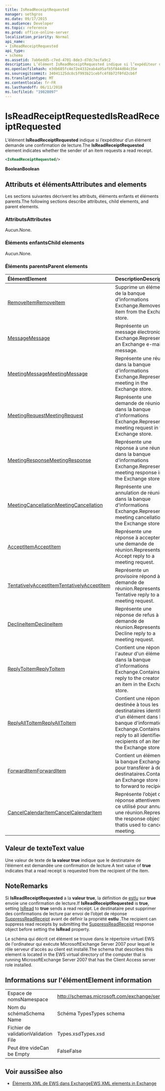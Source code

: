```yaml
---
title: IsReadReceiptRequested
manager: sethgros
ms.date: 09/17/2015
ms.audience: Developer
ms.topic: reference
ms.prod: office-online-server
localization_priority: Normal
api_name:
- IsReadReceiptRequested
api_type:
- schema
ms.assetid: 7ab6edd5-c7ed-4701-8de3-d7dc7ecfa9c2
description: L’élément IsReadReceiptRequested indique si l’expéditeur d’un élément demande une confirmation de lecture.
ms.openlocfilehash: e3db685fc4e72e4332eab4a95afb5f844d04c35e
ms.sourcegitcommit: 34041125dc8c5f993b21cebfc4f8b72f0fd2cb6f
ms.translationtype: MT
ms.contentlocale: fr-FR
ms.lasthandoff: 06/11/2018
ms.locfileid: "19828097"
---
```

# <a name="isreadreceiptrequested"></a><span data-ttu-id="3ddcf-103">IsReadReceiptRequested</span><span class="sxs-lookup"><span data-stu-id="3ddcf-103">IsReadReceiptRequested</span></span>

<span data-ttu-id="3ddcf-104">L’élément **IsReadReceiptRequested** indique si l’expéditeur d’un élément demande une confirmation de lecture.</span><span class="sxs-lookup"><span data-stu-id="3ddcf-104">The **IsReadReceiptRequested** element indicates whether the sender of an item requests a read receipt.</span></span> 
  
```xml
<IsReadReceiptRequested/>
```

 <span data-ttu-id="3ddcf-105">**Boolean**</span><span class="sxs-lookup"><span data-stu-id="3ddcf-105">**Boolean**</span></span>
## <a name="attributes-and-elements"></a><span data-ttu-id="3ddcf-106">Attributs et éléments</span><span class="sxs-lookup"><span data-stu-id="3ddcf-106">Attributes and elements</span></span>

<span data-ttu-id="3ddcf-107">Les sections suivantes décrivent les attributs, éléments enfants et éléments parents.</span><span class="sxs-lookup"><span data-stu-id="3ddcf-107">The following sections describe attributes, child elements, and parent elements.</span></span>
  
### <a name="attributes"></a><span data-ttu-id="3ddcf-108">Attributs</span><span class="sxs-lookup"><span data-stu-id="3ddcf-108">Attributes</span></span>

<span data-ttu-id="3ddcf-109">Aucun.</span><span class="sxs-lookup"><span data-stu-id="3ddcf-109">None.</span></span>
  
### <a name="child-elements"></a><span data-ttu-id="3ddcf-110">Éléments enfants</span><span class="sxs-lookup"><span data-stu-id="3ddcf-110">Child elements</span></span>

<span data-ttu-id="3ddcf-111">Aucun.</span><span class="sxs-lookup"><span data-stu-id="3ddcf-111">None.</span></span>
  
### <a name="parent-elements"></a><span data-ttu-id="3ddcf-112">Éléments parents</span><span class="sxs-lookup"><span data-stu-id="3ddcf-112">Parent elements</span></span>

|<span data-ttu-id="3ddcf-113">**Élément**</span><span class="sxs-lookup"><span data-stu-id="3ddcf-113">**Element**</span></span>|<span data-ttu-id="3ddcf-114">**Description**</span><span class="sxs-lookup"><span data-stu-id="3ddcf-114">**Description**</span></span>|
|:-----|:-----|
|[<span data-ttu-id="3ddcf-115">RemoveItem</span><span class="sxs-lookup"><span data-stu-id="3ddcf-115">RemoveItem</span></span>](removeitem.md) <br/> |<span data-ttu-id="3ddcf-116">Supprime un élément de la banque d'informations Exchange.</span><span class="sxs-lookup"><span data-stu-id="3ddcf-116">Removes an item from the Exchange store.</span></span>  <br/> |
|[<span data-ttu-id="3ddcf-117">Message</span><span class="sxs-lookup"><span data-stu-id="3ddcf-117">Message</span></span>](message-ex15websvcsotherref.md) <br/> |<span data-ttu-id="3ddcf-118">Représente un message électronique Exchange.</span><span class="sxs-lookup"><span data-stu-id="3ddcf-118">Represents an Exchange e-mail message.</span></span>  <br/> |
|[<span data-ttu-id="3ddcf-119">MeetingMessage</span><span class="sxs-lookup"><span data-stu-id="3ddcf-119">MeetingMessage</span></span>](meetingmessage.md) <br/> |<span data-ttu-id="3ddcf-120">Représente une réunion dans la banque d'informations Exchange.</span><span class="sxs-lookup"><span data-stu-id="3ddcf-120">Represents a meeting in the Exchange store.</span></span>  <br/> |
|[<span data-ttu-id="3ddcf-121">MeetingRequest</span><span class="sxs-lookup"><span data-stu-id="3ddcf-121">MeetingRequest</span></span>](meetingrequest.md) <br/> |<span data-ttu-id="3ddcf-122">Représente une demande de réunion dans la banque d'informations Exchange.</span><span class="sxs-lookup"><span data-stu-id="3ddcf-122">Represents a meeting request in the Exchange store.</span></span>  <br/> |
|[<span data-ttu-id="3ddcf-123">MeetingResponse</span><span class="sxs-lookup"><span data-stu-id="3ddcf-123">MeetingResponse</span></span>](meetingresponse.md) <br/> |<span data-ttu-id="3ddcf-124">Représente une réponse à une réunion dans la banque d'informations Exchange.</span><span class="sxs-lookup"><span data-stu-id="3ddcf-124">Represents a meeting response in the Exchange store.</span></span>  <br/> |
|[<span data-ttu-id="3ddcf-125">MeetingCancellation</span><span class="sxs-lookup"><span data-stu-id="3ddcf-125">MeetingCancellation</span></span>](meetingcancellation.md) <br/> |<span data-ttu-id="3ddcf-126">Représente une annulation de réunion dans la banque d'informations Exchange.</span><span class="sxs-lookup"><span data-stu-id="3ddcf-126">Represents a meeting cancellation in the Exchange store.</span></span>  <br/> |
|[<span data-ttu-id="3ddcf-127">AcceptItem</span><span class="sxs-lookup"><span data-stu-id="3ddcf-127">AcceptItem</span></span>](acceptitem.md) <br/> |<span data-ttu-id="3ddcf-128">Représente une réponse à accepter à une demande de réunion.</span><span class="sxs-lookup"><span data-stu-id="3ddcf-128">Represents an Accept reply to a meeting request.</span></span>  <br/> |
|[<span data-ttu-id="3ddcf-129">TentativelyAcceptItem</span><span class="sxs-lookup"><span data-stu-id="3ddcf-129">TentativelyAcceptItem</span></span>](tentativelyacceptitem.md) <br/> |<span data-ttu-id="3ddcf-130">Représente un provisoire répond à une demande de réunion.</span><span class="sxs-lookup"><span data-stu-id="3ddcf-130">Represents a Tentative reply to a meeting request.</span></span>  <br/> |
|[<span data-ttu-id="3ddcf-131">DeclineItem</span><span class="sxs-lookup"><span data-stu-id="3ddcf-131">DeclineItem</span></span>](declineitem.md) <br/> |<span data-ttu-id="3ddcf-132">Représente une réponse de refus à une demande de réunion.</span><span class="sxs-lookup"><span data-stu-id="3ddcf-132">Represents a Decline reply to a meeting request.</span></span>  <br/> |
|[<span data-ttu-id="3ddcf-133">ReplyToItem</span><span class="sxs-lookup"><span data-stu-id="3ddcf-133">ReplyToItem</span></span>](replytoitem.md) <br/> |<span data-ttu-id="3ddcf-134">Contient une réponse à l'auteur d'un élément dans la banque d'informations Exchange.</span><span class="sxs-lookup"><span data-stu-id="3ddcf-134">Contains a reply to the creator of an item in the Exchange store.</span></span>  <br/> |
|[<span data-ttu-id="3ddcf-135">ReplyAllToItem</span><span class="sxs-lookup"><span data-stu-id="3ddcf-135">ReplyAllToItem</span></span>](replyalltoitem.md) <br/> |<span data-ttu-id="3ddcf-136">Contient une réponse destinée à tous les destinataires identifiés d'un élément dans la banque d'informations Exchange.</span><span class="sxs-lookup"><span data-stu-id="3ddcf-136">Contains a reply to all identified recipients of an item in the Exchange store.</span></span>  <br/> |
|[<span data-ttu-id="3ddcf-137">ForwardItem</span><span class="sxs-lookup"><span data-stu-id="3ddcf-137">ForwardItem</span></span>](forwarditem.md) <br/> |<span data-ttu-id="3ddcf-138">Contient un élément de la banque Exchange pour transférer à des destinataires.</span><span class="sxs-lookup"><span data-stu-id="3ddcf-138">Contains an Exchange store item to forward to recipients.</span></span>  <br/> |
|[<span data-ttu-id="3ddcf-139">CancelCalendarItem</span><span class="sxs-lookup"><span data-stu-id="3ddcf-139">CancelCalendarItem</span></span>](cancelcalendaritem.md) <br/> |<span data-ttu-id="3ddcf-140">Représente l’objet de réponse attentivement ce utilisé pour annuler une réunion.</span><span class="sxs-lookup"><span data-stu-id="3ddcf-140">Represents the response object thatis used to cancel a meeting.</span></span>  <br/> |
   
## <a name="text-value"></a><span data-ttu-id="3ddcf-141">Valeur de texte</span><span class="sxs-lookup"><span data-stu-id="3ddcf-141">Text value</span></span>

<span data-ttu-id="3ddcf-142">Une valeur de texte de **la valeur true** indique que le destinataire de l’élément est demandée une confirmation de lecture.</span><span class="sxs-lookup"><span data-stu-id="3ddcf-142">A text value of **true** indicates that a read receipt is requested from the recipient of the item.</span></span> 
  
## <a name="remarks"></a><span data-ttu-id="3ddcf-143">Note</span><span class="sxs-lookup"><span data-stu-id="3ddcf-143">Remarks</span></span>

<span data-ttu-id="3ddcf-144">Si **IsReadReceiptRequested** a la **valeur true**, la définition de [estlu](isread.md) sur **true** envoie une confirmation de lecture.</span><span class="sxs-lookup"><span data-stu-id="3ddcf-144">If **IsReadReceiptRequested** is **true**, setting [IsRead](isread.md) to **true** sends a read receipt.</span></span> <span data-ttu-id="3ddcf-145">Le destinataire peut supprimer des confirmations de lecture par envoi de l’objet de réponse [SuppressReadReceipt](suppressreadreceipt.md) avant de définir la propriété **estlu** .</span><span class="sxs-lookup"><span data-stu-id="3ddcf-145">The recipient can suppress read receipts by submitting the [SuppressReadReceipt](suppressreadreceipt.md) response object before setting the **IsRead** property.</span></span> 
  
<span data-ttu-id="3ddcf-146">Le schéma qui décrit cet élément se trouve dans le répertoire virtuel EWS de l'ordinateur qui exécute MicrosoftExchange Server 2007 pour lequel le rôle serveur d'accès au client est installé.</span><span class="sxs-lookup"><span data-stu-id="3ddcf-146">The schema that describes this element is located in the EWS virtual directory of the computer that is running MicrosoftExchange Server 2007 that has the Client Access server role installed.</span></span>
  
## <a name="element-information"></a><span data-ttu-id="3ddcf-147">Informations sur l'élément</span><span class="sxs-lookup"><span data-stu-id="3ddcf-147">Element information</span></span>

|||
|:-----|:-----|
|<span data-ttu-id="3ddcf-148">Espace de noms</span><span class="sxs-lookup"><span data-stu-id="3ddcf-148">Namespace</span></span>  <br/> |http://schemas.microsoft.com/exchange/services/2006/types  <br/> |
|<span data-ttu-id="3ddcf-149">Nom du schéma</span><span class="sxs-lookup"><span data-stu-id="3ddcf-149">Schema Name</span></span>  <br/> |<span data-ttu-id="3ddcf-150">Schéma Types</span><span class="sxs-lookup"><span data-stu-id="3ddcf-150">Types schema</span></span>  <br/> |
|<span data-ttu-id="3ddcf-151">Fichier de validation</span><span class="sxs-lookup"><span data-stu-id="3ddcf-151">Validation File</span></span>  <br/> |<span data-ttu-id="3ddcf-152">Types.xsd</span><span class="sxs-lookup"><span data-stu-id="3ddcf-152">Types.xsd</span></span>  <br/> |
|<span data-ttu-id="3ddcf-153">Peut être vide</span><span class="sxs-lookup"><span data-stu-id="3ddcf-153">Can be Empty</span></span>  <br/> |<span data-ttu-id="3ddcf-154">False</span><span class="sxs-lookup"><span data-stu-id="3ddcf-154">False</span></span>  <br/> |
   
## <a name="see-also"></a><span data-ttu-id="3ddcf-155">Voir aussi</span><span class="sxs-lookup"><span data-stu-id="3ddcf-155">See also</span></span>



- [<span data-ttu-id="3ddcf-156">Éléments XML de EWS dans Exchange</span><span class="sxs-lookup"><span data-stu-id="3ddcf-156">EWS XML elements in Exchange</span></span>](ews-xml-elements-in-exchange.md)

